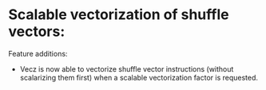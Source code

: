 # Scalable vectorization of shuffle vectors:

Feature additions:
* Vecz is now able to vectorize shuffle vector instructions (without scalarizing
  them first) when a scalable vectorization factor is requested.
